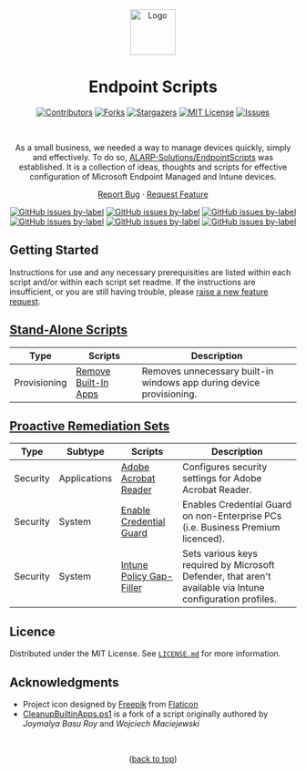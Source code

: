 <div align="center">  
  <a href="https://github.com/ALARP-Solutions/EndpointScripts">
    <img src="logo.png" alt="Logo" width="80" height="80">
  </a>

  <h1 id="top">Endpoint Scripts</h1>

  [![Contributors][contributors-shield]][contributors-url]
  [![Forks][forks-shield]][forks-url]
  [![Stargazers][stars-shield]][stars-url]
  [![MIT License][license-shield]][license-url]
  [![Issues][issues-shield]][issues-url]
  
  <br />
  
  As a small business, we needed a way to manage devices quickly, simply and effectively. To do so, [ALARP-Solutions/EndpointScripts](https://github.com/ALARP-Solutions/EndpointScripts) was established. It is a collection of ideas, thoughts and scripts for effective configuration of Microsoft Endpoint Managed and Intune devices. 
  
  [Report Bug](https://github.com/ALARP-Solutions/EndpointScripts/issues/new?assignees=&labels=bug&template=bug_report.md&title=)
  ·
  [Request Feature](https://github.com/ALARP-Solutions/EndpointScripts/issues/new?assignees=&labels=enhancement&template=feature_request.md&title=)
  
  [![GitHub issues by-label](https://img.shields.io/github/issues/ALARP-Solutions/EndpointScripts/bug?color=red&label=Bugs&style=flat-square)](https://github.com/ALARP-Solutions/EndpointScripts/labels/bug)
  [![GitHub issues by-label](https://img.shields.io/github/issues/ALARP-Solutions/EndpointScripts/documentation?color=blue&label=Documentation&style=flat-square)](https://github.com/ALARP-Solutions/EndpointScripts/labels/documentation)
  [![GitHub issues by-label](https://img.shields.io/github/issues/ALARP-Solutions/EndpointScripts/enhancement?color=aqua&label=Enhancements&style=flat-square)](https://github.com/ALARP-Solutions/EndpointScripts/labels/enhancement)
  [![GitHub issues by-label](https://img.shields.io/github/issues/ALARP-Solutions/EndpointScripts/good%2520first%2520issue?color=purple&label=Good%20First%20Issue&style=flat-square)](https://github.com/ALARP-Solutions/EndpointScripts/labels/good%20first%20issue)
  [![GitHub issues by-label](https://img.shields.io/github/issues/ALARP-Solutions/EndpointScripts/Help%20Wanted?color=forestgreen&label=Help%20Wanted&style=flat-square)](https://github.com/ALARP-Solutions/EndpointScripts/labels/help%20wanted)
  [![GitHub issues by-label](https://img.shields.io/github/issues/ALARP-Solutions/EndpointScripts/security?color=black&label=Security&style=flat-square)](https://github.com/ALARP-Solutions/EndpointScripts/labels/security)
  
</div>

## Getting Started
Instructions for use and any necessary prerequisities are listed within each script and/or within each script set readme. If the instructions are insufficient, or you are still having trouble, please [raise a new feature request](https://github.com/ALARP-Solutions/EndpointScripts/issues/new?assignees=&labels=documentation&template=feature_request.md&title=).

## [Stand-Alone Scripts](https://github.com/ALARP-Solutions/EndpointScripts/tree/main/Scripts/Stand-Alone)
| Type | Scripts | Description |
| --- | --- | --- |
| Provisioning | [Remove Built-In Apps] | Removes unnecessary built-in windows app during device provisioning. |

[Remove Built-In Apps]: https://github.com/ALARP-Solutions/EndpointScripts/tree/main/Scripts/Stand-Alone/Provisioning/Remove%20Built-In%20Apps.ps1

## [Proactive Remediation Sets](https://github.com/ALARP-Solutions/EndpointScripts/tree/main/Scripts/Proactive%20Remediation%20Sets/Security)
| Type | Subtype | Scripts | Description |
| --- | --- | --- | --- |
| Security | Applications | [Adobe Acrobat Reader] | Configures security settings for Adobe Acrobat Reader. |
| Security | System | [Enable Credential Guard] | Enables Credential Guard on non-Enterprise PCs (i.e. Business Premium licenced). |
| Security | System | [Intune Policy Gap-Filler] | Sets various keys required by Microsoft Defender, that aren't available via Intune configuration profiles. |

[Adobe Acrobat Reader]: https://github.com/ALARP-Solutions/EndpointScripts/tree/main/Scripts/Proactive%20Remediation%20Sets/Security/Applications/Adobe%20Acrobat%20Reader
[Enable Credential Guard]:https://github.com/ALARP-Solutions/EndpointScripts/tree/main/Scripts/Proactive%20Remediation%20Sets/Security/System/Enable%20Credential%20Guard
[Intune Policy Gap-Filler]:https://github.com/ALARP-Solutions/EndpointScripts/tree/main/Scripts/Proactive%20Remediation%20Sets/Security/System/Intune%20Policy%20Gap-Filler

## Licence
Distributed under the MIT License. See [`LICENSE.md`](https://github.com/ALARP-Solutions/EndpointScripts/blob/main/LICENSE.md) for more information.

## Acknowledgments
- Project icon designed by [Freepik](https://www.flaticon.com/authors/freepik) from [Flaticon](https://www.flaticon.com/free-icons/programming)
- <a href="https://github.com/ALARP-Solutions/EndpointScripts/blob/master/CleanupBuiltinApps.ps1">CleanupBuiltinApps.ps1</a> is a fork of a script originally authored by _Joymalya Basu Roy_ and _Wojciech Maciejewski_

</br>

<p align="center">(<a href="#top">back to top</a>)</p>

[warning-shield]: https://img.shields.io/badge/-%E2%9A%A0%EF%B8%8F%20Many%20of%20these%20are%20likely%20still%20in%20development.%20Use%20them%20at%20your%20own%20peril%2C%20and%20test%20before%20you%20deploy!%20%E2%9A%A0%EF%B8%8F-red
[contributors-shield]: https://img.shields.io/github/contributors/ALARP-Solutions/EndpointScripts.svg?style=for-the-badge
[contributors-url]: https://github.com/ALARP-Solutions/EndpointScripts/graphs/contributors
[forks-shield]: https://img.shields.io/github/forks/ALARP-Solutions/EndpointScripts.svg?style=for-the-badge
[forks-url]: https://github.com/ALARP-Solutions/EndpointScripts/network/members
[stars-shield]: https://img.shields.io/github/stars/ALARP-Solutions/EndpointScripts.svg?style=for-the-badge
[stars-url]: https://github.com/ALARP-Solutions/EndpointScripts/stargazers
[issues-shield]: https://img.shields.io/github/issues/ALARP-Solutions/EndpointScripts.svg?style=for-the-badge
[issues-url]: https://github.com/ALARP-Solutions/EndpointScripts/issues
[license-shield]: https://img.shields.io/github/license/ALARP-Solutions/EndpointScripts.svg?style=for-the-badge
[license-url]: https://github.com/ALARP-Solutions/EndpointScripts/blob/master/LICENSE.txt
[size-shield]: https://img.shields.io/github/repo-size/alarp-solutions/EndpointScripts
